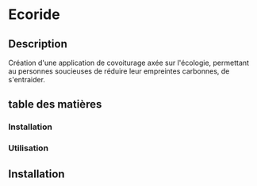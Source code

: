 # Ecoride

## Description
Création d'une application de covoiturage axée sur l'écologie, permettant au personnes soucieuses de réduire leur empreintes carbonnes, de s'entraider.

## table des matières

### Installation
### Utilisation

## Installation


